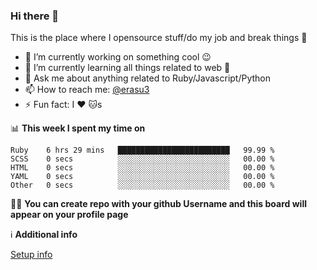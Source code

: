 ### Hi there 👋
This is the place where I opensource stuff/do my job and break things :rofl:

- 🔭 I’m currently working on something cool :wink:
- 🌱 I’m currently learning all things related to web 🤪
- 💬 Ask me about anything related to Ruby/Javascript/Python
- 📫 How to reach me: [@erasu3](https://t.me/erasu3)
- ⚡ Fun fact: I :heart: :cat:s

📊 **This week I spent my time on**
<!--START_SECTION:waka-->
```text
Ruby    6 hrs 29 mins   █████████████████████████   99.99 % 
SCSS    0 secs          ░░░░░░░░░░░░░░░░░░░░░░░░░   00.00 % 
HTML    0 secs          ░░░░░░░░░░░░░░░░░░░░░░░░░   00.00 % 
YAML    0 secs          ░░░░░░░░░░░░░░░░░░░░░░░░░   00.00 % 
Other   0 secs          ░░░░░░░░░░░░░░░░░░░░░░░░░   00.00 %
```
<!--END_SECTION:waka-->

👨‍🏫 **You can create repo with your github Username and this board will appear on your profile page**


ℹ️ **Additional info**

[Setup info](https://github.com/13LD/13LD/blob/master/SETUP.md)
